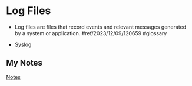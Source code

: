 # Log Files
- Log files are files that record events and relevant messages generated by a system or application. #ref/2023/12/09/120659 #glossary 

- [Syslog](syslog.md)
## My Notes
[Notes](mynotes/log-files-notes.md)
